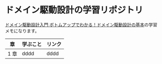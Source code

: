 # ドメイン駆動設計の学習リポジトリ

[ドメイン駆動設計入門 ボトムアップでわかる！ドメイン駆動設計の基本](https://www.shoeisha.co.jp/book/detail/9784798150727)の学習メモになります。

| 章   | 学ぶこと | リンク |
| ---- | -------- | ------ |
| 1 章 | dddd     | dddd   |
